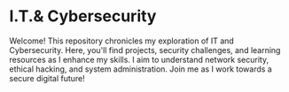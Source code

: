 # I.T.& Cybersecurity
Welcome! This repository chronicles my exploration of IT and Cybersecurity. Here, you'll find projects, security challenges, and learning resources as I enhance my skills. I aim to understand network security, ethical hacking, and system administration. Join me as I work towards a secure digital future!
